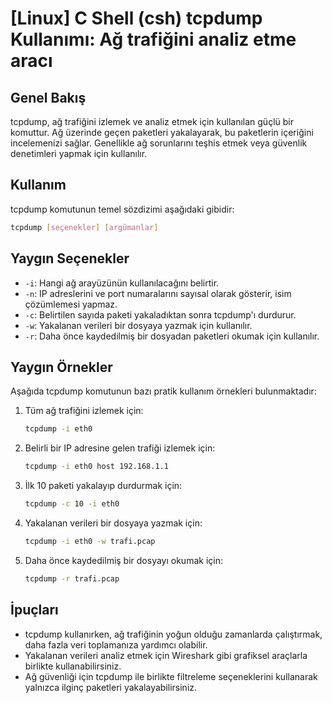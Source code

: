 # [Linux] C Shell (csh) tcpdump Kullanımı: Ağ trafiğini analiz etme aracı

## Genel Bakış
tcpdump, ağ trafiğini izlemek ve analiz etmek için kullanılan güçlü bir komuttur. Ağ üzerinde geçen paketleri yakalayarak, bu paketlerin içeriğini incelemenizi sağlar. Genellikle ağ sorunlarını teşhis etmek veya güvenlik denetimleri yapmak için kullanılır.

## Kullanım
tcpdump komutunun temel sözdizimi aşağıdaki gibidir:

```bash
tcpdump [seçenekler] [argümanlar]
```

## Yaygın Seçenekler
- `-i`: Hangi ağ arayüzünün kullanılacağını belirtir.
- `-n`: IP adreslerini ve port numaralarını sayısal olarak gösterir, isim çözümlemesi yapmaz.
- `-c`: Belirtilen sayıda paketi yakaladıktan sonra tcpdump'ı durdurur.
- `-w`: Yakalanan verileri bir dosyaya yazmak için kullanılır.
- `-r`: Daha önce kaydedilmiş bir dosyadan paketleri okumak için kullanılır.

## Yaygın Örnekler
Aşağıda tcpdump komutunun bazı pratik kullanım örnekleri bulunmaktadır:

1. Tüm ağ trafiğini izlemek için:
   ```bash
   tcpdump -i eth0
   ```

2. Belirli bir IP adresine gelen trafiği izlemek için:
   ```bash
   tcpdump -i eth0 host 192.168.1.1
   ```

3. İlk 10 paketi yakalayıp durdurmak için:
   ```bash
   tcpdump -c 10 -i eth0
   ```

4. Yakalanan verileri bir dosyaya yazmak için:
   ```bash
   tcpdump -i eth0 -w trafi.pcap
   ```

5. Daha önce kaydedilmiş bir dosyayı okumak için:
   ```bash
   tcpdump -r trafi.pcap
   ```

## İpuçları
- tcpdump kullanırken, ağ trafiğinin yoğun olduğu zamanlarda çalıştırmak, daha fazla veri toplamanıza yardımcı olabilir.
- Yakalanan verileri analiz etmek için Wireshark gibi grafiksel araçlarla birlikte kullanabilirsiniz.
- Ağ güvenliği için tcpdump ile birlikte filtreleme seçeneklerini kullanarak yalnızca ilginç paketleri yakalayabilirsiniz.